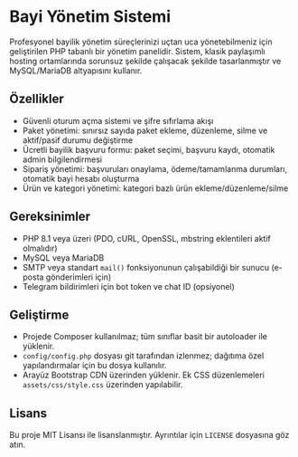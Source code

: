 # Bayi Yönetim Sistemi

Profesyonel bayilik yönetim süreçlerinizi uçtan uca yönetebilmeniz için geliştirilen PHP tabanlı bir yönetim panelidir. Sistem, klasik paylaşımlı hosting ortamlarında sorunsuz şekilde çalışacak şekilde tasarlanmıştır ve MySQL/MariaDB altyapısını kullanır.

## Özellikler
- Güvenli oturum açma sistemi ve şifre sıfırlama akışı
- Paket yönetimi: sınırsız sayıda paket ekleme, düzenleme, silme ve aktif/pasif durumu değiştirme
- Ücretli bayilik başvuru formu: paket seçimi, başvuru kaydı, otomatik admin bilgilendirmesi
- Sipariş yönetimi: başvuruları onaylama, ödeme/tamamlanma durumları, otomatik bayi hesabı oluşturma
- Ürün ve kategori yönetimi: kategori bazlı ürün ekleme/düzenleme/silme


## Gereksinimler
- PHP 8.1 veya üzeri (PDO, cURL, OpenSSL, mbstring eklentileri aktif olmalıdır)
- MySQL veya MariaDB
- SMTP veya standart `mail()` fonksiyonunun çalışabildiği bir sunucu (e-posta gönderimleri için)
- Telegram bildirimleri için bot token ve chat ID (opsiyonel)

## Geliştirme
- Projede Composer kullanılmaz; tüm sınıflar basit bir autoloader ile yüklenir.
- `config/config.php` dosyası git tarafından izlenmez; dağıtıma özel yapılandırmalar için bu dosya kullanılır.
- Arayüz Bootstrap CDN üzerinden yüklenir. Ek CSS düzenlemeleri `assets/css/style.css` üzerinden yapılabilir.

## Lisans
Bu proje MIT Lisansı ile lisanslanmıştır. Ayrıntılar için `LICENSE` dosyasına göz atın.
